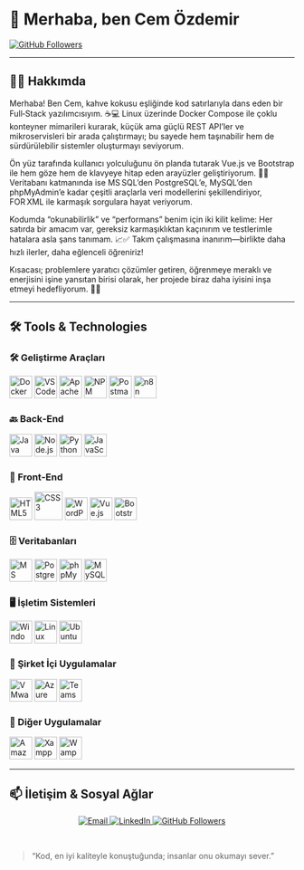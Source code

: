 # 👋 Merhaba, ben Cem Özdemir

[![GitHub Followers](https://img.shields.io/github/followers/cemozdemir?label=Takip&style=social)](https://github.com/cemozdemir)

---

## 👨‍💻 Hakkımda  
Merhaba! Ben Cem, kahve kokusu eşliğinde kod satırlarıyla dans eden bir Full‑Stack yazılımcısıyım. ☕💻 Linux üzerinde Docker Compose ile çoklu konteyner mimarileri kurarak, küçük ama güçlü REST API’ler ve mikroservisleri bir arada çalıştırmayı; bu sayede hem taşınabilir hem de sürdürülebilir sistemler oluşturmayı seviyorum.  

Ön yüz tarafında kullanıcı yolculuğunu ön planda tutarak Vue.js ve Bootstrap ile hem göze hem de klavyeye hitap eden arayüzler geliştiriyorum. 🎨✨ Veritabanı katmanında ise MS SQL’den PostgreSQL’e, MySQL’den phpMyAdmin’e kadar çeşitli araçlarla veri modellerini şekillendiriyor, FOR XML ile karmaşık sorgulara hayat veriyorum.  

Kodumda “okunabilirlik” ve “performans” benim için iki kilit kelime: Her satırda bir amacım var, gereksiz karmaşıklıktan kaçınırım ve testlerimle hatalara asla şans tanımam. 📈✅ Takım çalışmasına inanırım—birlikte daha hızlı ilerler, daha eğlenceli öğreniriz!  

Kısacası; problemlere yaratıcı çözümler getiren, öğrenmeye meraklı ve enerjisini işine yansıtan birisi olarak, her projede biraz daha iyisini inşa etmeyi hedefliyorum. 🚀🤝  

---

## 🛠️ Tools & Technologies

### 🛠️ Geliştirme Araçları  
<p>
  <img src="https://cdn.simpleicons.org/docker/2496ED" alt="Docker" height="40"/>  
  <img src="https://upload.wikimedia.org/wikipedia/commons/thumb/9/9a/Visual_Studio_Code_1.35_icon.svg/512px-Visual_Studio_Code_1.35_icon.svg.png" alt="VS Code" height="40"/>  
  <img src="https://upload.wikimedia.org/wikipedia/commons/thumb/9/98/Apache_NetBeans_Logo.svg/666px-Apache_NetBeans_Logo.svg.png" alt="Apache NetBeans" height="40"/>  
  <img src="https://www.svgrepo.com/show/355146/npm.svg" alt="NPM" height="40"/>  
  <img src="https://cdn.simpleicons.org/postman/FF6C37" alt="Postman" height="40"/>  
  <img src="https://cdn.simpleicons.org/n8n/eb4b71" alt="n8n" height="40"/>  
</p>

### 🔙 Back‑End  
<p>
  <img src="https://img.icons8.com/color/512/java-coffee-cup-logo.png" alt="Java" height="40"/>  
  <img src="https://cdn.simpleicons.org/node.js/339933" alt="Node.js" height="40"/>  
  <img src="https://cdn.simpleicons.org/python/3776AB" alt="Python" height="40"/>  
  <img src="https://cdn.simpleicons.org/javascript/F7DF1E" alt="JavaScript" height="40"/>  
</p>

### 🎨 Front‑End  
<p>
  <img src="https://cdn.simpleicons.org/html5/E34F26" alt="HTML5" height="40"/>  
  <img src="https://upload.wikimedia.org/wikipedia/commons/d/d5/CSS3_logo_and_wordmark.svg" alt="CSS3" height="49.7"/>  
  <img src="https://cdn2.iconfinder.com/data/icons/social-icons-33/128/Wordpress-512.png" alt="WordPress" height="40"/>  
  <img src="https://cdn.simpleicons.org/vue.js/4FC08D" alt="Vue.js" height="40"/>  
  <img src="https://cdn.simpleicons.org/bootstrap/7952B3" alt="Bootstrap" height="40"/>  
</p>

### 🗄️ Veritabanları  
<p>
  <img src="https://www.svgrepo.com/download/303229/microsoft-sql-server-logo.svg" alt="MS SQL Server" height="40"/>  
  <img src="https://cdn.simpleicons.org/postgresql/336791" alt="PostgreSQL" height="40"/>  
  <img src="https://cdn.simpleicons.org/phpmyadmin/E95420" alt="phpMyAdmin" height="40"/>  
  <img src="https://cdn.simpleicons.org/mysql/4479A1" alt="MySQL" height="40"/>  
</p>

### 🖥️ İşletim Sistemleri  
<p>
  <img src="https://upload.wikimedia.org/wikipedia/commons/thumb/5/5f/Windows_logo_-_2012.svg/2048px-Windows_logo_-_2012.svg.png" alt="Windows" height="40"/>  
  <img src="https://cdn.simpleicons.org/linux/FCC624" alt="Linux" height="40"/>  
  <img src="https://cdn.simpleicons.org/ubuntu/E95420" alt="Ubuntu" height="40"/>  
</p>

### 🏢 Şirket İçi Uygulamalar  
<p>
  <img src="https://cdn.simpleicons.org/vmware/607078" alt="VMware" height="40"/>  
  <img src="https://www.svgrepo.com/show/353467/azure-icon.svg" alt="Azure" height="40"/>
  <img src="https://www.buero-kaizen.de/wp-content/uploads/logo-microsoft-365-admin-center.png" alt="Teams Bot" height="40"/>  
</p>

### 🏢 Diğer Uygulamalar
<p>
  <img src="https://upload.wikimedia.org/wikipedia/commons/thumb/9/93/Amazon_Web_Services_Logo.svg/2560px-Amazon_Web_Services_Logo.svg.png" alt="Amazon Web Services" height="40"/>
  <img src="https://cdn.worldvectorlogo.com/logos/xampp.svg" alt="Xampp" height="40"/> 
  <img src="https://upload.wikimedia.org/wikipedia/commons/thumb/f/f4/WampServer-logo.svg/2048px-WampServer-logo.svg.png" alt="Wamp Server" height="40"/> 
</p>

---

<!-- ### 🛠️ Geliştirme Araçları – Yeterlilik Seviyem

<p align="left">
  <img src="https://img.shields.io/badge/Docker-66%25-2496ED?style=flat-square&logo=docker" alt="Docker %66" />
  <img src="https://img.shields.io/badge/VS%20Code-85%25-007ACC?style=flat-square&logo=visualstudiocode" alt="VS Code %85" />
  <img src="https://img.shields.io/badge/NPM-75%25-CB3837?style=flat-square&logo=npm" alt="NPM %75" />
  <img src="https://img.shields.io/badge/Postman-70%25-FF6C37?style=flat-square&logo=postman" alt="Postman %70" />
  <img src="https://img.shields.io/badge/n8n-50%25-000000?style=flat-square&logo=n8n" alt="n8n %50" />
</p>
-->

## 📫 İletişim & Sosyal Ağlar

<p align="center">
  <a href="mailto:cemozdemirr@outlook.com.tr">
    <img src="https://img.shields.io/badge/Email-cemozdemirr%40outlook.com.tr-blue?style=flat&logo=gmail&logoColor=white" alt="Email"/>
  </a>
  <a href="https://www.linkedin.com/in/cem-özdemir-7006b5198/">
    <img src="https://img.shields.io/badge/LinkedIn-Cem%20Özdemir-0A66C2?style=flat&logo=linkedin&logoColor=white" alt="LinkedIn"/>
  </a>
  <a href="https://github.com/cemozdemir">
    <img src="https://img.shields.io/github/followers/cemozdemir?label=Follow&style=social" alt="GitHub Followers"/>
  </a>
</p><br/>

> “Kod, en iyi kaliteyle konuştuğunda; insanlar onu okumayı sever.”  
